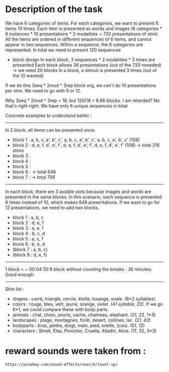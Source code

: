 # Description of the task

We have 6 categories of items. 
For each categories, we want to present 6 items 10 times. 
Each item is presented as words and images (6 categories * 6 instances * 10 presentations * 2 modalities = 720 presentations of stim)
All the items are ordered in different sequences of 6 items, and cannot appear in two sequences. 
Within a sequence, the 6 categories are represented. 
In total we need to present 120 sequences


- block design
In each block, 3 sequences * 2 modalities * 3 times are presented
Each block allows 36 presentations (out of the 720 neeeded) -> we need 20 blocks
In a block, a stimuli is presented 3 times (out of the 10 wanted). 

If we do this 3seq * 2mod * 3rep block org, we can't do 10 presentations per stim. We need to go with 9 or 12.  

Why 3seq * 2mod * 3rep = 18, but 120/18 = 6.66 blocks. I am retarded? No that's right right. We have only 6 unique sequences in total. 

Concrete examples to understand better : 

----------------------
In 2 block, all items can be presented once.

- block 1 : a, b, c, a', b', c', a, b, c, a', b', c', a, b, c, a', b', c' (108)
- block 2 : d, e, f, d', e', f', d, e, f, d', e', f', d, e, f, d', e', f' (108) -> total 216 stims 
- block 3 : 
- block 4 :
- block 5 :
- block 6 : -> total 648
- block 7 : -> total 756

----------------------
In each block, there are 3 avaible slots because images and words are presented in the same blocks. 
In this scenario, each sequence is presented 9 times instead of 10, which makes 648 presentations. 
If we want to go for 12 presentations, we need to add two blocks.  

- block 1 : a, b, c
- block 2 : d, e, f
- block 3 : a, e, f
- block 4 : b, c, d
- block 5 : a, c, f
- block 6 : b, e, d
- (block 7 : a, b, c)
- (block 8 : d, e, f)

----------------------
1 block = ~ 00:04:30 
8 block without counting the breaks : 36 minutes. Good enough. 

----------------------
Stim list : 

- shapes : carré, triangle, cercle, étoile, losange, ovale. (6*2 syllables)
- colors : rouge, bleu, vert, jaune, orange, violet. (4*1 syllable, 2*2). If we go 6*1, we could compare these with body parts. 
- animals : chat, chien, souris, vache, chameau, elephant. (3*1, 2*2, 1*3)
- landscapes : plage, montagnes, forêt, desert, collines, lac. (2*1, 4*2)
- bodyparts : bras, jambe, doigt, main, pied, oreille, (cou). (5*1, 1*2)
- characters : Shrek, Elsa, Pinochio, Cruella, Alladin, Alice. (1*1, 3*2, 3*3)


# reward sounds were taken from :
    https://pixabay.com/sound-effects/search/level-up/